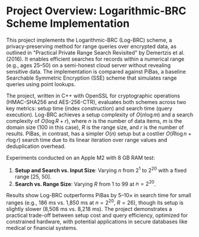 # Project Overview: Logarithmic-BRC Scheme Implementation

This project implements the Logarithmic-BRC (Log-BRC) scheme, a privacy-preserving method for range queries over encrypted data, as outlined in "Practical Private Range Search Revisited" by Demertzis et al. (2016). It enables efficient searches for records within a numerical range (e.g., ages 25–50) on a semi-honest cloud server without revealing sensitive data. The implementation is compared against PiBas, a baseline Searchable Symmetric Encryption (SSE) scheme that simulates range queries using point lookups.

The project, written in C++ with OpenSSL for cryptographic operations (HMAC-SHA256 and AES-256-CTR), evaluates both schemes across two key metrics: setup time (index construction) and search time (query execution). Log-BRC achieves a setup complexity of $O(n \log m)$ and a search complexity of $O(\log R + r)$, where $n$ is the number of data items, $m$ is the domain size (100 in this case), $R$ is the range size, and $r$ is the number of results. PiBas, in contrast, has a simpler $O(n)$ setup but a costlier $O(R \log n + r \log r)$ search time due to its linear iteration over range values and deduplication overhead.

Experiments conducted on an Apple M2 with 8 GB RAM test:
1. **Setup and Search vs. Input Size**: Varying $n$ from $2^1$ to $2^{20}$ with a fixed range [25, 50].
2. **Search vs. Range Size**: Varying $R$ from 1 to 99 at $n = 2^{20}$.

Results show Log-BRC outperforms PiBas by 5–10× in search time for small ranges (e.g., 186 ms vs. 1,850 ms at $n = 2^{20}$, $R = 26$), though its setup is slightly slower (8,508 ms vs. 8,218 ms). The project demonstrates a practical trade-off between setup cost and query efficiency, optimized for constrained hardware, with potential applications in secure databases like medical or financial systems.
